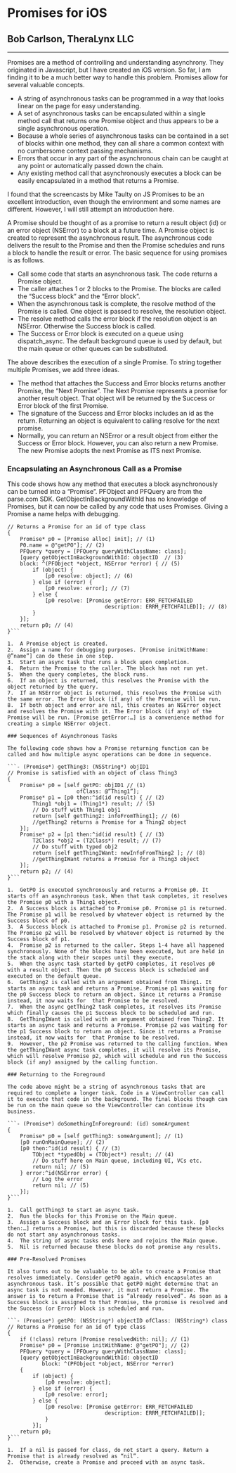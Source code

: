 # Promises for iOS
## Bob Carlson, TheraLynx LLC

---

Promises are a method of controlling and understanding asynchrony. They originated in Javascript, but I have created an iOS version. So far, I am finding it to be a much better way to handle this problem. Promises allow for several valuable concepts.

* A string of asynchronous tasks can be programmed in a way that looks linear on the page for easy understanding.
* A set of asynchronous tasks can be encapsulated within a single method call that returns one Promise object and thus appears to be a single asynchronous operation.
* Because a whole series of asynchronous tasks can be contained in a set of blocks within one method, they can all share a common context with no cumbersome context passing mechanisms.
* Errors that occur in any part of the asynchronous chain can be caught at any point or automatically passed down the chain.
* Any existing method call that asynchronously executes a block can be easily encapsulated in a method that returns a Promise.

I found that the screencasts by Mike Taulty on JS Promises to be an excellent introduction, even though the environment and some names are different. However, I will still attempt an introduction here. 

A Promise should be thought of as a promise to return a result object (id) or an error object (NSError) to a block at a future time. A Promise object is created to represent the asynchronous result. The asynchronous code delivers the result to the Promise and then the Promise schedules and runs a block to handle the result or error. The basic sequence for using promises is as follows.

- Call some code that starts an asynchronous task. The code returns a Promise object.
- The caller attaches 1 or 2 blocks to the Promise. The blocks are called the “Success block” and the “Error block”.
- When the asynchronous task is complete, the resolve method of the Promise is called. One object is passed to resolve, the resolution object. 
- The resolve method calls the error block if the resolution object is an NSError. Otherwise the Success block is called.
- The Success or Error block is executed on a queue using dispatch_async. The default background queue is used by default, but the main queue or other queues can be substituted.

The above describes the execution of a single Promise. To string together multiple Promises, we add three ideas. 

- The method that attaches the Success and Error blocks returns another Promise, the “Next Promise”. The Next Promise represents a promise for another result object. That object will be returned by the Success or Error block of the first Promise.
- The signature of the Success and Error blocks includes an id as the return. Returning an object is equivalent to calling resolve for the next promise.
- Normally, you can return an NSError or a result object from either the Success or Error block. However, you can also return a new Promise. The new Promise adopts the next Promise as ITS next Promise.

### Encapsulating an Asynchronous Call as a Promise

This code shows how any method that executes a block asynchronously can be turned into a “Promise”. PFObject and PFQuery are from the parse.com SDK. GetObjectInBackgroundWithId has no knowledge of  Promises, but it can now be called by any code that uses Promises. Giving a Promise a name helps with debugging.

```- (Promise*) getPO: (NSString*) objectID ofClass: (NSString*) class  
// Returns a Promise for an id of type class  
{  
    Promise* p0 = [Promise alloc] init]; // (1)  
    P0.name = @"getPO"]; // (2)  
    PFQuery *query = [PFQuery queryWithClassName: class];  
    [query getObjectInBackgroundWithId: objectID  // (3)  
    block: ^(PFObject *object, NSError *error) { // (5)  
        if (object) {    
            [p0 resolve: object]; // (6)  
        } else if (error) {  
            [p0 resolve: error]; // (7)  
        } else {  
            [p0 resolve: [Promise getError: ERR_FETCHFAILED  
                               description: ERRM_FETCHFAILED]]; // (8)  
        }  
    }];  
    return p0; // (4)  
}```

1.	A Promise object is created.
2.	Assign a name for debugging purposes. [Promise initWithName: @”name”] can do these in one step.
3.	Start an async task that runs a block upon completion.
4.	Return the Promise to the caller. The block has not run yet.
5.	When the query completes, the block runs.
6.	If an object is returned, this resolves the Promise with the object returned by the query.
7.	If an NSError object is returned, this resolves the Promise with the same error. The Error block (if any) of the Promise will be run.
8.	If both object and error are nil, this creates an NSError object and resolves the Promise with it. The Error block (if any) of the Promise will be run. [Promise getError:…] is a convenience method for creating a simple NSError object.

### Sequences of Asynchronous Tasks

The following code shows how a Promise returning function can be called and how multiple async operations can be done in sequence.

```- (Promise*) getThing3: (NSString*) objID1  
// Promise is satisfied with an object of class Thing3  
{  
    Promise* p0 = [self getPO: objID1 // (1)  
                      ofClass: @”Thing1”];  
    Promise* p1 = [p0 then:^id(id result) { // (2)  
        Thing1 *obj1 = (Thing1*) result; // (5)  
        // Do stuff with Thing1 obj1  
        return [self getThing2: infoFromThing1]; // (6)  
        //getThing2 returns a Promise for a Thing2 object   
    }];  
    Promise* p2 = [p1 then:^id(id result) { // (3)  
        T2Class *obj2 = (T2Class*) result; // (7)  
        // Do stuff with typed obj2  
        return [self getThingIWant: newInfoFromThing2 ]; // (8)  
        //getThingIWant returns a Promise for a Thing3 object   
    }];  
    return p2; // (4)  
}```

1.	GetPO is executed synchronously and returns a Promise p0. It starts off an asynchronous task. When that task completes, it resolves the Promise p0 with a Thing1 object.
2.	A Success block is attached to Promise p0. Promise p1 is returned. The Promise p1 will be resolved by whatever object is returned by the Success block of p0.
3.	A Success block is attached to Promise p1. Promise p2 is returned. The Promise p2 will be resolved by whatever object is returned by the Success block of p1.
4.	Promise p2 is returned to the caller. Steps 1-4 have all happened synchronously. None of the blocks have been executed, but are held in the stack along with their scopes until they execute.
5.	When the async task started by getPO completes, it resolves p0 with a result object. Then the p0 Success block is scheduled and executed on the default queue.
6.	GetThing2 is called with an argument obtained from Thing1. It starts an async task and returns a Promise. Promise p1 was waiting for the p0 Success block to return an object. Since it returns a Promise instead, it now waits for  that Promise to be resolved. 
7.	When the async getThing2 task completes, it resolves its Promise which finally causes the p1 Success block to be scheduled and run.
8.	GetThingIWant is called with an argument obtained from Thing2. It starts an async task and returns a Promise. Promise p2 was waiting for the p1 Success block to return an object. Since it returns a Promise instead, it now waits for  that Promise to be resolved. 
9.	However, the p2 Promise was returned to the calling function. When the getThingIWant async task completes, it will resolve its Promise, which will resolve Promise p2, which will schedule and run the Success block (if any) assigned by the calling function.

### Returning to the Foreground

The code above might be a string of asynchronous tasks that are required to complete a longer task. Code in a ViewController can call it to execute that code in the background. The final blocks though can be run on the main queue so the ViewController can continue its business.

```- (Promise*) doSomethingInForeground: (id) someArgument  
{  
    Promise* p0 = [self getThing3: someArgument]; // (1)  
    [p0 runOnMainQueue]; // (2)  
    [p0 then:^id(id result) { // (3)  
        TObject *typedObj = (TObject*) result; // (4)  
        // Do stuff here on Main queue, including UI, VCs etc.  
        return nil; // (5)  
    } error:^id(NSError error) {  
        // Log the error  
        return nil; // (5)  
    }];  
}```

1.	Call getThing3 to start an async task.
2.	Run the blocks for this Promise on the Main queue.
3.	Assign a Success block and an Error block for this task. [p0 then:…] returns a Promise, but this is discarded because these blocks do not start any asynchronous tasks. 
4.	The string of async tasks ends here and rejoins the Main queue.
5.	Nil is returned because these blocks do not promise any results.
 
### Pre-Resolved Promises

It also turns out to be valuable to be able to create a Promise that resolves immediately. Consider getPO again, which encapsulates an asynchronous task. It’s possible that getPO might determine that an async task is not needed. However, it must return a Promise. The answer is to return a Promise that is “already resolved”. As soon as a Success block is assigned to that Promise, the promise is resolved and the Success (or Error) block is scheduled and run.

```- (Promise*) getPO: (NSString*) objectID ofClass: (NSString*) class  
// Returns a Promise for an id of type class  
{  
    if (!class) return [Promise resolvedWith: nil]; // (1)  
    Promise* p0 = [Promise initWithName: @"getPO"]; // (2)  
    PFQuery *query = [PFQuery queryWithClassName: class];  
    [query getObjectInBackgroundWithId: objectID   
           block: ^(PFObject *object, NSError *error)  
    {  
        if (object) {  
            [p0 resolve: object];  
        } else if (error) {  
            [p0 resolve: error];  
        } else {  
            [p0 resolve: [Promise getError: ERR_FETCHFAILED  
                               description: ERRM_FETCHFAILED]];  
            }  
        }];  
    return p0;  
}```

1.	If a nil is passed for class, do not start a query. Return a Promise that is already resolved as “nil”.
2.	Otherwise, create a Promise and proceed with an async task.

